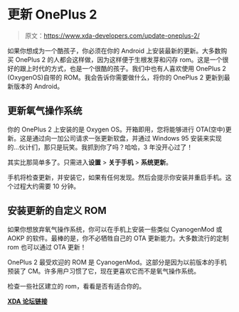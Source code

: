 # 更新 OnePlus 2

> 原文：<https://www.xda-developers.com/update-oneplus-2/>

如果你想成为一个酷孩子，你必须在你的 Android 上安装最新的更新。大多数购买 OnePlus 2 的人都会这样做，因为这样便于生根发芽和闪存 rom。这是一个很好的跟上时代的方式，也是一个很酷的孩子。我们中也有人喜欢使用 OnePlus 2 (OxygenOS)自带的 ROM。我会告诉你需要做什么，将你的 OnePlus 2 更新到最新版本的 Android。

## 更新氧气操作系统

你的 OnePlus 2 上安装的是 Oxygen OS。开箱即用，您将能够进行 OTA(空中)更新。这是通过向一加公司请求一张更新软盘，并通过 Windows 95 安装来实现的...伙计们，那只是玩笑。我抓到你了吗？哈哈，3 年没开心过了！

其实比那简单多了。只需进入**设置** > **关于手机** > **系统更新**。

手机将检查更新，并安装它，如果有任何发现。然后会提示你安装并重启手机。这个过程大约需要 10 分钟。

## 安装更新的自定义 ROM

如果你想放弃氧气操作系统，你可以在手机上安装一些类似 CyanogenMod 或 AOKP 的软件。最棒的是，你不必牺牲自己的 OTA 更新能力。大多数流行的定制 rom 也可以通过 OTA 更新！

OnePlus 2 最受欢迎的 ROM 是 CyanogenMod。这部分是因为以前版本的手机预装了 CM。许多用户习惯了它，现在更喜欢它而不是氧气操作系统。

检查一些社区建立的 rom，看看是否有适合你的。

[**XDA 论坛链接**](http://forum.xda-developers.com/oneplus-2)